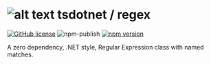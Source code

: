 # ![alt text](https://avatars1.githubusercontent.com/u/64487547?s=30&amp;v=4 "tsdotnet") tsdotnet / regex

[![GitHub license](https://img.shields.io/badge/license-MIT-blue.svg?style=flat-square)](https://github.com/tsdotnet/regex/blob/master/LICENSE)
![npm-publish](https://github.com/tsdotnet/regex/workflows/npm-publish/badge.svg?style=flat-square)
[![npm version](https://img.shields.io/npm/v/@tsdotnet/regex.svg?style=flat-square)](https://www.npmjs.com/package/@tsdotnet/regex)

A zero dependency, .NET style, Regular Expression class with named matches.
